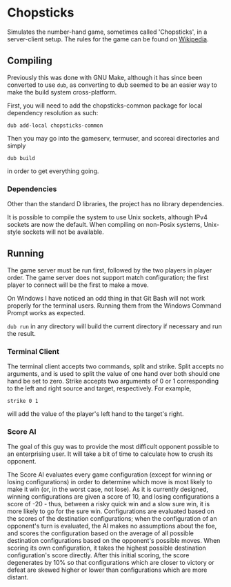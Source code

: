 # Chopsticks

Simulates the number-hand game, sometimes called 'Chopsticks', in a
server-client setup. The rules for the game can be found on [Wikipedia](https://en.wikipedia.org/wiki/Chopsticks_(hand_game)).

## Compiling

Previously this was done with GNU Make, although it has since been converted to
use `dub`, as converting to dub seemed to be an easier way to make the build
system cross-platform.

First, you will need to add the chopsticks-common package for local dependency
resolution as such:

`dub add-local chopsticks-common`

Then you may go into the gameserv, termuser, and scoreai directories and simply

`dub build`

in order to get everything going.

### Dependencies

Other than the standard D libraries, the project has no library dependencies.

It is possible to compile the system to use Unix sockets, although IPv4 sockets
are now the default. When compiling on non-Posix systems, Unix-style sockets
will not be available.

## Running

The game server must be run first, followed by the two players in player order.
The game server does not support match configuration; the first player to
connect will be the first to make a move.

On Windows I have noticed an odd thing in that Git Bash will not work properly
for the terminal users. Running them from the Windows Command Prompt works as
expected.

`dub run` in any directory will build the current directory if necessary and run
the result.

### Terminal Client

The terminal client accepts two commands, split and strike. Split accepts no
arguments, and is used to split the value of one hand over both should one hand
be set to zero. Strike accepts two arguments of 0 or 1 corresponding to the
left and right source and target, respectively. For example,

	strike 0 1
will add the value of the player's left hand to the target's right.

### Score AI

The goal of this guy was to provide the most difficult opponent possible to an
enterprising user. It will take a bit of time to calculate how to crush its
opponent.

The Score AI evaluates every game configuration (except for winning or losing
configurations) in order to determine which move is most likely to make it win
(or, in the worst case, not lose). As it is currently designed, winning
configurations are given a score of 10, and losing configurations a score of -20 -
thus, between a risky quick win and a slow sure win, it is more likely to go for
the sure win. Configurations are evaluated based on the scores of the
destination configurations; when the configuration of an opponent's turn is
evaluated, the AI makes no assumptions about the foe, and scores the
configuration based on the average of all possible destination configurations
based on the opponent's possible moves. When scoring its own configuration, it
takes the highest possible destination configuration's score directly. After
this initial scoring, the score degenerates by 10% so that configurations which
are closer to victory or defeat are skewed higher or lower than configurations
which are more distant.

